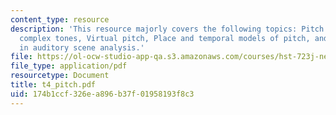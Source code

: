 ```yaml
---
content_type: resource
description: 'This resource majorly covers the following topics: Pitch of pure and
  complex tones, Virtual pitch, Place and temporal models of pitch, and Role of pitch
  in auditory scene analysis.'
file: https://ol-ocw-studio-app-qa.s3.amazonaws.com/courses/hst-723j-neural-coding-and-perception-of-sound-spring-2005/174b1ccf326ea896b37f01958193f8c3_t4_pitch.pdf
file_type: application/pdf
resourcetype: Document
title: t4_pitch.pdf
uid: 174b1ccf-326e-a896-b37f-01958193f8c3
---
```


